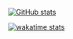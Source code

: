 [![GitHub stats](https://github-readme-stats.vercel.app/api?username=OsvaldirJr)](https://github.com/OsvaldirJr/github-readme-stats)

[![wakatime stats](https://github-readme-stats.vercel.app/api/wakatime?username=OsvaldirJr)](https://github.com/OsvaldirJr/github-readme-stats)



<!--
**OsvaldirJr/OsvaldirJr** is a ✨ _special_ ✨ repository because its `README.md` (this file) appears on your GitHub profile.

Here are some ideas to get you started:

- 🔭 I’m currently working on ...
- 🌱 I’m currently learning ...
- 👯 I’m looking to collaborate on ...
- 🤔 I’m looking for help with ...
- 💬 Ask me about ...
- 📫 How to reach me: ...
- 😄 Pronouns: ...
- ⚡ Fun fact: ...
-->
